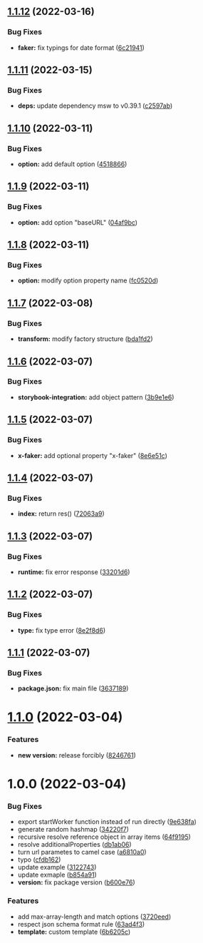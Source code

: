 ## [1.1.12](https://github.com/schiughi/openapi-to-msw/compare/1.1.11...1.1.12) (2022-03-16)


### Bug Fixes

* **faker:** fix typings for date format ([6c21941](https://github.com/schiughi/openapi-to-msw/commit/6c2194198a474a3c66024eac77f968e4c588850e))

## [1.1.11](https://github.com/schiughi/openapi-to-msw/compare/1.1.10...1.1.11) (2022-03-15)


### Bug Fixes

* **deps:** update dependency msw to v0.39.1 ([c2597ab](https://github.com/schiughi/openapi-to-msw/commit/c2597ab6da8c8b8156362b5f5624f1d60e3fef82))

## [1.1.10](https://github.com/schiughi/openapi-to-msw/compare/1.1.9...1.1.10) (2022-03-11)


### Bug Fixes

* **option:** add default option ([4518866](https://github.com/schiughi/openapi-to-msw/commit/45188663decd18808f00426a00ee1d1ec4d5ba64))

## [1.1.9](https://github.com/schiughi/openapi-to-msw/compare/1.1.8...1.1.9) (2022-03-11)


### Bug Fixes

* **option:** add option "baseURL" ([04af9bc](https://github.com/schiughi/openapi-to-msw/commit/04af9bc3c3b3c029d272dfb687cee3afa65fee77))

## [1.1.8](https://github.com/schiughi/openapi-to-msw/compare/1.1.7...1.1.8) (2022-03-11)


### Bug Fixes

* **option:** modify option property name ([fc0520d](https://github.com/schiughi/openapi-to-msw/commit/fc0520de07fac44a0152dabb13b7df8b3cbe5eb4))

## [1.1.7](https://github.com/schiughi/openapi-to-msw/compare/1.1.6...1.1.7) (2022-03-08)


### Bug Fixes

* **transform:** modify factory structure ([bda1fd2](https://github.com/schiughi/openapi-to-msw/commit/bda1fd28a65447f6a7a590629a59397ea8a442d7))

## [1.1.6](https://github.com/schiughi/openapi-to-msw/compare/1.1.5...1.1.6) (2022-03-07)


### Bug Fixes

* **storybook-integration:** add object pattern ([3b9e1e6](https://github.com/schiughi/openapi-to-msw/commit/3b9e1e6274c0a9cc521c9a85c979a4fadbd311f3))

## [1.1.5](https://github.com/schiughi/openapi-to-msw/compare/1.1.4...1.1.5) (2022-03-07)


### Bug Fixes

* **x-faker:** add optional property "x-faker" ([8e6e51c](https://github.com/schiughi/openapi-to-msw/commit/8e6e51c55b925bfe859b9b37c718ff504d461d5c))

## [1.1.4](https://github.com/schiughi/openapi-to-msw/compare/1.1.3...1.1.4) (2022-03-07)


### Bug Fixes

* **index:** return res() ([72063a9](https://github.com/schiughi/openapi-to-msw/commit/72063a96a015ef9cd7c5b9b6d10134c634774954))

## [1.1.3](https://github.com/schiughi/openapi-to-msw/compare/1.1.2...1.1.3) (2022-03-07)


### Bug Fixes

* **runtime:** fix error response ([33201d6](https://github.com/schiughi/openapi-to-msw/commit/33201d63c6c10b45638040b556bcfd8db0bdbcd9))

## [1.1.2](https://github.com/schiughi/openapi-to-msw/compare/1.1.1...1.1.2) (2022-03-07)


### Bug Fixes

* **type:** fix type error ([8e2f8d6](https://github.com/schiughi/openapi-to-msw/commit/8e2f8d653ff70b6b16b5dacf61aa60cf81c5b78a))

## [1.1.1](https://github.com/schiughi/openapi-to-msw/compare/1.1.0...1.1.1) (2022-03-07)


### Bug Fixes

* **package.json:** fix main file ([3637189](https://github.com/schiughi/openapi-to-msw/commit/363718926bd689379df82055b74404d0992cb3b2))

# [1.1.0](https://github.com/schiughi/openapi-to-msw/compare/1.0.0...1.1.0) (2022-03-04)


### Features

* **new version:** release forcibly ([8246761](https://github.com/schiughi/openapi-to-msw/commit/8246761c638cf7f80738d64e85574ac2e7093387))

# 1.0.0 (2022-03-04)


### Bug Fixes

* export startWorker function instead of run directly ([9e638fa](https://github.com/schiughi/msw-auto-mock/commit/9e638fa8896a717e4dbaaa342fe26c2113afde18))
* generate random hashmap ([34220f7](https://github.com/schiughi/msw-auto-mock/commit/34220f7456d4fabe6b095590a67a44d96e17a85b))
* recursive resolve reference object in array items ([64f9195](https://github.com/schiughi/msw-auto-mock/commit/64f919575a8dcf5e5849e5be0ee217142cbb4c20))
* resolve additionalProperties ([db1ab06](https://github.com/schiughi/msw-auto-mock/commit/db1ab066db461b06e771674a429f0e51b1f6a0b5))
* turn url parametes to camel case ([a6810a0](https://github.com/schiughi/msw-auto-mock/commit/a6810a0746a95e7832b024ad9e8e6e6433915496))
* typo ([cfdb162](https://github.com/schiughi/msw-auto-mock/commit/cfdb1629211f70440d4afb83b8d47815dd05cb13))
* update example ([3122743](https://github.com/schiughi/msw-auto-mock/commit/31227438c0ff438aeb339a0bbc433f86845a4503))
* update exmaple ([b854a91](https://github.com/schiughi/msw-auto-mock/commit/b854a91f1256b42c74050b65438ed97668961abe))
* **version:** fix package version ([b600e76](https://github.com/schiughi/msw-auto-mock/commit/b600e767bab019de15a508e3ef0582bc989df69e))


### Features

* add max-array-length and match options ([3720eed](https://github.com/schiughi/msw-auto-mock/commit/3720eedb11a4a871b4a342623726f39e1de00a55))
* respect json schema format rule ([63ad4f3](https://github.com/schiughi/msw-auto-mock/commit/63ad4f3c30a14e65b2a729787800662000f61d35))
* **template:** custom template ([6b6205c](https://github.com/schiughi/msw-auto-mock/commit/6b6205c6a84da6c6a8995cfaf8d45cdfffe04db1))
